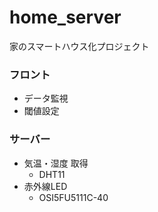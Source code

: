 # home_server
家のスマートハウス化プロジェクト

### フロント
- データ監視
- 閾値設定

### サーバー
- 気温・湿度 取得
  - DHT11
- 赤外線LED
  - OSI5FU5111C-40

